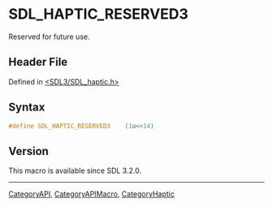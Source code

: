 # SDL_HAPTIC_RESERVED3

Reserved for future use.

## Header File

Defined in [<SDL3/SDL_haptic.h>](https://github.com/libsdl-org/SDL/blob/main/include/SDL3/SDL_haptic.h)

## Syntax

```c
#define SDL_HAPTIC_RESERVED3    (1u<<14)
```

## Version

This macro is available since SDL 3.2.0.





----
[CategoryAPI](CategoryAPI), [CategoryAPIMacro](CategoryAPIMacro), [CategoryHaptic](CategoryHaptic)

